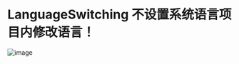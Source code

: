 # LanguageSwitching 不设置系统语言项目内修改语言！
![image](https://github.com/YuanJiaShuai/LanguageSwitching/blob/master/MyLanguageDemo/tip3.gif)   
